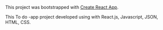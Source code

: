 
This project was bootstrapped with [Create React App](https://github.com/facebook/create-react-app).

This To do -app project developed using with React.js, Javascript, JSON, HTML, CSS.



